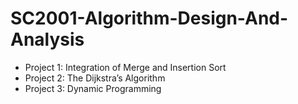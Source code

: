 # SC2001-Algorithm-Design-And-Analysis

- Project 1: Integration of Merge and Insertion Sort
- Project 2: The Dijkstra’s Algorithm
- Project 3: Dynamic Programming
